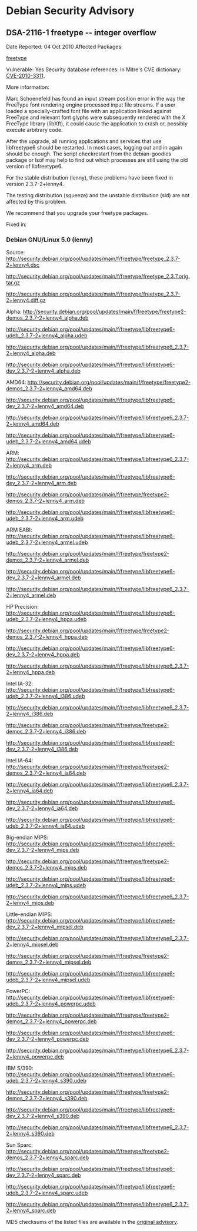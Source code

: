 
Debian Security Advisory
========================


DSA-2116-1 freetype -- integer overflow
---------------------------------------



Date Reported:
04 Oct 2010
Affected Packages:

[freetype](https://packages.debian.org/src:freetype)

Vulnerable:
Yes
Security database references:
In Mitre's CVE dictionary: [CVE-2010-3311](https://security-tracker.debian.org/tracker/CVE-2010-3311).  

More information:

Marc Schoenefeld has found an input stream position error in the
way the FreeType font rendering engine processed input file streams.
If a user loaded a specially-crafted font file with an application
linked against FreeType and relevant font glyphs were subsequently
rendered with the X FreeType library (libXft), it could cause the
application to crash or, possibly execute arbitrary code.


After the upgrade, all running applications and services that use
libfreetype6 should be restarted. In most cases, logging out and
in again should be enough. The script checkrestart from the
debian-goodies package or lsof may help to find out which
processes are still using the old version of libfreetype6.


For the stable distribution (lenny), these problems have been fixed in
version 2.3.7-2+lenny4.


The testing distribution (squeeze) and the unstable distribution (sid)
are not affected by this problem.


We recommend that you upgrade your freetype packages.



Fixed in:

### Debian GNU/Linux 5.0 (lenny)



Source:
 <http://security.debian.org/pool/updates/main/f/freetype/freetype_2.3.7-2+lenny4.dsc>  

<http://security.debian.org/pool/updates/main/f/freetype/freetype_2.3.7.orig.tar.gz>  

<http://security.debian.org/pool/updates/main/f/freetype/freetype_2.3.7-2+lenny4.diff.gz>  

Alpha:
 <http://security.debian.org/pool/updates/main/f/freetype/freetype2-demos_2.3.7-2+lenny4_alpha.deb>  

<http://security.debian.org/pool/updates/main/f/freetype/libfreetype6-udeb_2.3.7-2+lenny4_alpha.udeb>  

<http://security.debian.org/pool/updates/main/f/freetype/libfreetype6_2.3.7-2+lenny4_alpha.deb>  

<http://security.debian.org/pool/updates/main/f/freetype/libfreetype6-dev_2.3.7-2+lenny4_alpha.deb>  

AMD64:
 <http://security.debian.org/pool/updates/main/f/freetype/freetype2-demos_2.3.7-2+lenny4_amd64.deb>  

<http://security.debian.org/pool/updates/main/f/freetype/libfreetype6-dev_2.3.7-2+lenny4_amd64.deb>  

<http://security.debian.org/pool/updates/main/f/freetype/libfreetype6_2.3.7-2+lenny4_amd64.deb>  

<http://security.debian.org/pool/updates/main/f/freetype/libfreetype6-udeb_2.3.7-2+lenny4_amd64.udeb>  

ARM:
 <http://security.debian.org/pool/updates/main/f/freetype/libfreetype6_2.3.7-2+lenny4_arm.deb>  

<http://security.debian.org/pool/updates/main/f/freetype/libfreetype6-dev_2.3.7-2+lenny4_arm.deb>  

<http://security.debian.org/pool/updates/main/f/freetype/freetype2-demos_2.3.7-2+lenny4_arm.deb>  

<http://security.debian.org/pool/updates/main/f/freetype/libfreetype6-udeb_2.3.7-2+lenny4_arm.udeb>  

ARM EABI:
 <http://security.debian.org/pool/updates/main/f/freetype/libfreetype6-udeb_2.3.7-2+lenny4_armel.udeb>  

<http://security.debian.org/pool/updates/main/f/freetype/freetype2-demos_2.3.7-2+lenny4_armel.deb>  

<http://security.debian.org/pool/updates/main/f/freetype/libfreetype6-dev_2.3.7-2+lenny4_armel.deb>  

<http://security.debian.org/pool/updates/main/f/freetype/libfreetype6_2.3.7-2+lenny4_armel.deb>  

HP Precision:
 <http://security.debian.org/pool/updates/main/f/freetype/libfreetype6-udeb_2.3.7-2+lenny4_hppa.udeb>  

<http://security.debian.org/pool/updates/main/f/freetype/freetype2-demos_2.3.7-2+lenny4_hppa.deb>  

<http://security.debian.org/pool/updates/main/f/freetype/libfreetype6-dev_2.3.7-2+lenny4_hppa.deb>  

<http://security.debian.org/pool/updates/main/f/freetype/libfreetype6_2.3.7-2+lenny4_hppa.deb>  

Intel IA-32:
 <http://security.debian.org/pool/updates/main/f/freetype/libfreetype6-udeb_2.3.7-2+lenny4_i386.udeb>  

<http://security.debian.org/pool/updates/main/f/freetype/libfreetype6_2.3.7-2+lenny4_i386.deb>  

<http://security.debian.org/pool/updates/main/f/freetype/freetype2-demos_2.3.7-2+lenny4_i386.deb>  

<http://security.debian.org/pool/updates/main/f/freetype/libfreetype6-dev_2.3.7-2+lenny4_i386.deb>  

Intel IA-64:
 <http://security.debian.org/pool/updates/main/f/freetype/freetype2-demos_2.3.7-2+lenny4_ia64.deb>  

<http://security.debian.org/pool/updates/main/f/freetype/libfreetype6_2.3.7-2+lenny4_ia64.deb>  

<http://security.debian.org/pool/updates/main/f/freetype/libfreetype6-dev_2.3.7-2+lenny4_ia64.deb>  

<http://security.debian.org/pool/updates/main/f/freetype/libfreetype6-udeb_2.3.7-2+lenny4_ia64.udeb>  

Big-endian MIPS:
 <http://security.debian.org/pool/updates/main/f/freetype/libfreetype6-dev_2.3.7-2+lenny4_mips.deb>  

<http://security.debian.org/pool/updates/main/f/freetype/freetype2-demos_2.3.7-2+lenny4_mips.deb>  

<http://security.debian.org/pool/updates/main/f/freetype/libfreetype6-udeb_2.3.7-2+lenny4_mips.udeb>  

<http://security.debian.org/pool/updates/main/f/freetype/libfreetype6_2.3.7-2+lenny4_mips.deb>  

Little-endian MIPS:
 <http://security.debian.org/pool/updates/main/f/freetype/libfreetype6-dev_2.3.7-2+lenny4_mipsel.deb>  

<http://security.debian.org/pool/updates/main/f/freetype/libfreetype6_2.3.7-2+lenny4_mipsel.deb>  

<http://security.debian.org/pool/updates/main/f/freetype/freetype2-demos_2.3.7-2+lenny4_mipsel.deb>  

<http://security.debian.org/pool/updates/main/f/freetype/libfreetype6-udeb_2.3.7-2+lenny4_mipsel.udeb>  

PowerPC:
 <http://security.debian.org/pool/updates/main/f/freetype/libfreetype6-udeb_2.3.7-2+lenny4_powerpc.udeb>  

<http://security.debian.org/pool/updates/main/f/freetype/freetype2-demos_2.3.7-2+lenny4_powerpc.deb>  

<http://security.debian.org/pool/updates/main/f/freetype/libfreetype6-dev_2.3.7-2+lenny4_powerpc.deb>  

<http://security.debian.org/pool/updates/main/f/freetype/libfreetype6_2.3.7-2+lenny4_powerpc.deb>  

IBM S/390:
 <http://security.debian.org/pool/updates/main/f/freetype/libfreetype6-udeb_2.3.7-2+lenny4_s390.udeb>  

<http://security.debian.org/pool/updates/main/f/freetype/freetype2-demos_2.3.7-2+lenny4_s390.deb>  

<http://security.debian.org/pool/updates/main/f/freetype/libfreetype6-dev_2.3.7-2+lenny4_s390.deb>  

<http://security.debian.org/pool/updates/main/f/freetype/libfreetype6_2.3.7-2+lenny4_s390.deb>  

Sun Sparc:
 <http://security.debian.org/pool/updates/main/f/freetype/freetype2-demos_2.3.7-2+lenny4_sparc.deb>  

<http://security.debian.org/pool/updates/main/f/freetype/libfreetype6-dev_2.3.7-2+lenny4_sparc.deb>  

<http://security.debian.org/pool/updates/main/f/freetype/libfreetype6-udeb_2.3.7-2+lenny4_sparc.udeb>  

<http://security.debian.org/pool/updates/main/f/freetype/libfreetype6_2.3.7-2+lenny4_sparc.deb>  


MD5 checksums of the listed files are available in the [original advisory](https://lists.debian.org/debian-security-announce/2010/msg00165.html).





